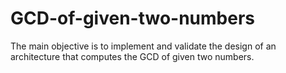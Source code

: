 # GCD-of-given-two-numbers
The main objective is to implement and validate the design of an architecture that computes the GCD of given two numbers.
